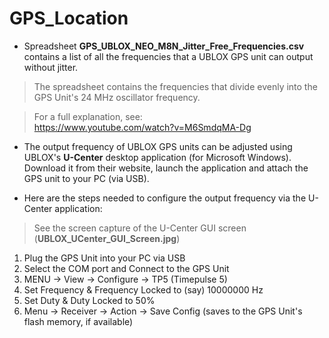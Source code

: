 # GPS_Location
- Spreadsheet <b>GPS\_UBLOX\_NEO\_M8N\_Jitter\_Free\_Frequencies.csv </b> contains a list of all the frequencies that a UBLOX GPS unit can output without jitter. 

> The spreadsheet contains the frequencies that divide evenly into the GPS Unit's 24 MHz oscillator frequency. 

> For a full explanation, see: <br> https://www.youtube.com/watch?v=M6SmdqMA-Dg

- The output frequency of UBLOX GPS units can be adjusted using UBLOX's <b>U-Center</b> desktop application (for Microsoft Windows). Download it from their website, launch the application and attach the GPS unit to your PC (via USB).

- Here are the steps needed to configure the output frequency via the U-Center application:
> See the screen capture of the U-Center GUI screen (<b>UBLOX\_UCenter\_GUI\_Screen.jpg</b>)


1. Plug the GPS Unit into your PC via USB
2. Select the COM port and Connect to the GPS Unit
3. MENU -> View -> Configure -> TP5 (Timepulse 5)
4. Set Frequency & Frequency Locked to (say) 10000000 Hz
5. Set Duty & Duty Locked to 50% 
6. Menu -> Receiver -> Action -> Save Config (saves to the GPS Unit's flash memory, if available)

